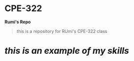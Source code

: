 # CPE-322
**Rumi's Repo**
>this is a repository for RUmi's CPE-322 class
# _this is an example of my skills_
